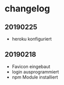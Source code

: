 # changelog

## 20190225

* heroku konfiguriert

## 20190218

* Favicon eingebaut
* login ausprogrammiert
* npm Module installiert
